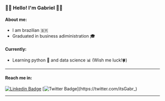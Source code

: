 


### 🙋‍♂️ Hello! I'm Gabriel 🙋‍♂️ 



#### About me:
* I am brazilian 🇧🇷
* Graduated in business adiministration 🎓

#### Currently:
* Learning python 🐍 and data science 📊 (Wish me luck!🍀)

---

#### Reach me in: 
[![Linkedin Badge](https://img.shields.io/badge/-LinkedIn-blue?style=round&logo=Linkedin&logoColor=white&link=https://www.linkedin.com/in/gabriel-schultz-ferreira)](https://www.linkedin.com/in/gabriel-schultz-ferreira)
[![Twitter Badge](https://img.shields.io/twitter/url?style=social&url=https%3A%2F%2Ftwitter.com%2FitsGabr_)](https://twitter.com/itsGabr_)

---

